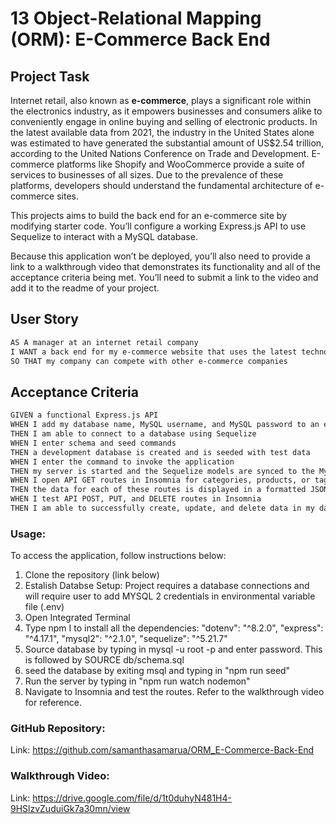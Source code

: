 # 13 Object-Relational Mapping (ORM): E-Commerce Back End

## Project Task

Internet retail, also known as **e-commerce**, plays a significant role within the electronics industry, as it empowers businesses and consumers alike to conveniently engage in online buying and selling of electronic products. In the latest available data from 2021, the industry in the United States alone was estimated to have generated the substantial amount of US$2.54 trillion, according to the United Nations Conference on Trade and Development. E-commerce platforms like Shopify and WooCommerce provide a suite of services to businesses of all sizes. Due to the prevalence of these platforms, developers should understand the fundamental architecture of e-commerce sites.

This projects aims to build the back end for an e-commerce site by modifying starter code. You’ll configure a working Express.js API to use Sequelize to interact with a MySQL database.

Because this application won’t be deployed, you’ll also need to provide a link to a walkthrough video that demonstrates its functionality and all of the acceptance criteria being met. You’ll need to submit a link to the video and add it to the readme of your project.

## User Story

```md
AS A manager at an internet retail company
I WANT a back end for my e-commerce website that uses the latest technologies
SO THAT my company can compete with other e-commerce companies
```

## Acceptance Criteria

```md
GIVEN a functional Express.js API
WHEN I add my database name, MySQL username, and MySQL password to an environment variable file
THEN I am able to connect to a database using Sequelize
WHEN I enter schema and seed commands
THEN a development database is created and is seeded with test data
WHEN I enter the command to invoke the application
THEN my server is started and the Sequelize models are synced to the MySQL database
WHEN I open API GET routes in Insomnia for categories, products, or tags
THEN the data for each of these routes is displayed in a formatted JSON
WHEN I test API POST, PUT, and DELETE routes in Insomnia
THEN I am able to successfully create, update, and delete data in my database
```
### Usage:

To access the application, follow instructions below:

1. Clone the repository (link below)
2. Estalish Databse Setup: Project requires a database connections and will require user to add MYSQL 2 credentials in environmental variable file (.env)
3. Open Integrated Terminal
4. Type npm I to install all the dependencies:
    "dotenv": "^8.2.0",
    "express": "^4.17.1",
    "mysql2": "^2.1.0",
    "sequelize": "^5.21.7"
5. Source database by typing in mysql -u root -p and enter password. This is followed by SOURCE db/schema.sql
6. seed the database by exiting msql and typing in "npm run seed"
7. Run the server by typing in "npm run watch nodemon"
8. Navigate to Insomnia and test the routes. Refer to the walkthrough video for reference.

### GitHub Repository:

Link: https://github.com/samanthasamarua/ORM_E-Commerce-Back-End

### Walkthrough Video:

Link: https://drive.google.com/file/d/1t0duhyN481H4-9HSlzvZuduiGk7a30mn/view


